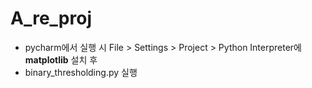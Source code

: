 # A_re_proj

- pycharm에서 실행 시 File > Settings > Project > Python Interpreter에 **matplotlib** 설치 후
- binary_thresholding.py 실행 
